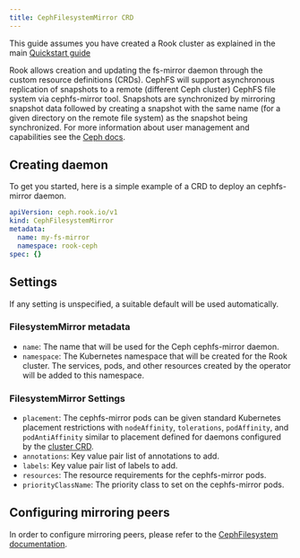 ```yaml
---
title: CephFilesystemMirror CRD
---
```


This guide assumes you have created a Rook cluster as explained in the main [Quickstart guide](../../Getting-Started/quickstart.md)

Rook allows creation and updating the fs-mirror daemon through the custom resource definitions (CRDs).
CephFS will support asynchronous replication of snapshots to a remote (different Ceph cluster) CephFS file system via cephfs-mirror tool.
Snapshots are synchronized by mirroring snapshot data followed by creating a snapshot with the same name (for a given directory on the remote file system) as the snapshot being synchronized.
For more information about user management and capabilities see the [Ceph docs](https://docs.ceph.com/en/latest/dev/cephfs-mirroring/#cephfs-mirroring).

## Creating daemon

To get you started, here is a simple example of a CRD to deploy an cephfs-mirror daemon.

```yaml
apiVersion: ceph.rook.io/v1
kind: CephFilesystemMirror
metadata:
  name: my-fs-mirror
  namespace: rook-ceph
spec: {}
```

## Settings

If any setting is unspecified, a suitable default will be used automatically.

### FilesystemMirror metadata

- `name`: The name that will be used for the Ceph cephfs-mirror daemon.
- `namespace`: The Kubernetes namespace that will be created for the Rook cluster. The services, pods, and other resources created by the operator will be added to this namespace.

### FilesystemMirror Settings

* `placement`: The cephfs-mirror pods can be given standard Kubernetes placement restrictions with `nodeAffinity`, `tolerations`, `podAffinity`, and `podAntiAffinity` similar to placement defined for daemons configured by the [cluster CRD](https://github.com/koor-tech/koor/blob/master/deploy/examples/cluster.yaml).
* `annotations`: Key value pair list of annotations to add.
* `labels`: Key value pair list of labels to add.
* `resources`: The resource requirements for the cephfs-mirror pods.
* `priorityClassName`: The priority class to set on the cephfs-mirror pods.

## Configuring mirroring peers

In order to configure mirroring peers, please refer to the [CephFilesystem documentation](ceph-filesystem-crd.md#mirroring).
